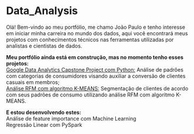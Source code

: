 # Data_Analysis   
Olá! Bem-vindo ao meu portfólio, me chamo João Paulo e tenho interesse em iniciar minha carreira no mundo dos dados, aqui você encontrará meus projetos com conhecimentos técnicos nas ferramentas utilizadas por analistas e cientistas de dados.   
    
**Meu portfólio ainda está em construção, mas no momento tenho esses projetos:**     
[Google Data Analytics Capstone Project com Python:](https://github.com/Joao-Paulo-Mariz/Data_Analysis/tree/main/google_capstone) Análise de padrões com categorias de consumidores visando auxiliar a conversão de clientes casuais em membros;       
[Análise RFM com algoritmo K-MEANS:](https://github.com/Joao-Paulo-Mariz/Data_Analysis/tree/main/RFM) Segmentação de clientes de acordo com seus padrões de consumo utilizando análise RFM com algoritmo K-MEANS.   

**E estou desenvolvendo estes:**     
Análise de feature importance com Machine Learning     
Regressão Linear com PySpark
